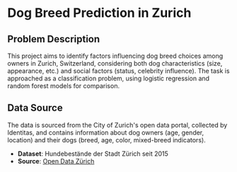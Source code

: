 # Dog Breed Prediction in Zurich

## Problem Description
This project aims to identify factors influencing dog breed choices among owners in Zurich, Switzerland, considering both dog characteristics (size, appearance, etc.) and social factors (status, celebrity influence). The task is approached as a classification problem, using logistic regression and random forest models for comparison.

## Data Source
The data is sourced from the City of Zurich's open data portal, collected by Identitas, and contains information about dog owners (age, gender, location) and their dogs (breed, age, color, mixed-breed indicators).

- **Dataset**: Hundebestände der Stadt Zürich seit 2015
- **Source**: [Open Data Zürich](https://data.stadt-zuerich.ch/dataset/sid_stapo_hundebestand_od1001)
